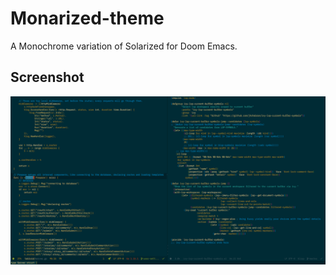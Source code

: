 # Monarized-theme

A Monochrome variation of Solarized for Doom Emacs.

## Screenshot

![](./screenshots/1.png)

